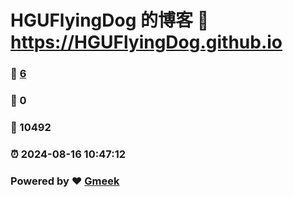# HGUFlyingDog 的博客 :link: https://HGUFlyingDog.github.io 
### :page_facing_up: [6](https://HGUFlyingDog.github.io/tag.html) 
### :speech_balloon: 0 
### :hibiscus: 10492 
### :alarm_clock: 2024-08-16 10:47:12 
### Powered by :heart: [Gmeek](https://github.com/Meekdai/Gmeek)
